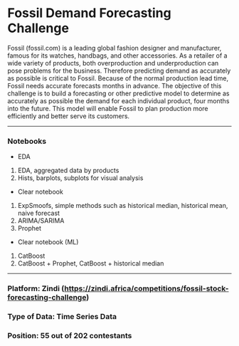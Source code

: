 # Fossil Demand Forecasting Challenge
Fossil (fossil.com) is a leading global fashion designer and manufacturer, famous for its watches, handbags, and other accessories. As a retailer of a wide variety of products, both overproduction and underproduction can pose problems for the business. Therefore predicting demand as accurately as possible is critical to Fossil. Because of the normal production lead time, Fossil needs accurate forecasts months in advance.
The objective of this challenge is to build a forecasting or other predictive model to determine as accurately as possible the demand for each individual product, four months into the future. This model will enable Fossil to plan production more efficiently and better serve its customers.

---
### Notebooks
- EDA
1. EDA, aggregated data by products
2. Hists, barplots, subplots for visual analysis
- Clear notebook
1. ExpSmoofs, simple methods such as historical median, historical mean, naive forecast
2. ARIMA/SARIMA
3. Prophet
- Clear notebook (ML)
1. CatBoost
2. CatBoost + Prophet, CatBoost + historical median

---
### Platform: Zindi (https://zindi.africa/competitions/fossil-stock-forecasting-challenge)
### Type of Data: Time Series Data
### Position: 55 out of 202 contestants
